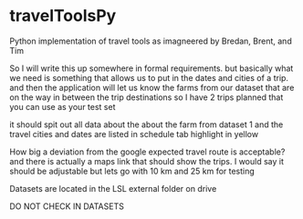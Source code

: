 # travelToolsPy
Python implementation of travel tools as imagneered by Bredan, Brent, and Tim

So I will write this up somewhere in formal requirements.
but basically what we need
is something that allows us to put in the dates and cities of a trip. and then the application will let us know the farms from our dataset that are on the way in between the trip destinations
so I have 2 trips planned
that you can use as your test set

it should spit out all data about the about the farm from dataset 1 and the travel cities and dates are listed in schedule tab highlight in yellow

How big a deviation from the google expected travel route is acceptable?
and there is actually a maps link that should show the trips. I would say it should be adjustable but lets go with 10 km and 25 km for testing

Datasets are located in the LSL external folder on drive

DO NOT CHECK IN DATASETS

